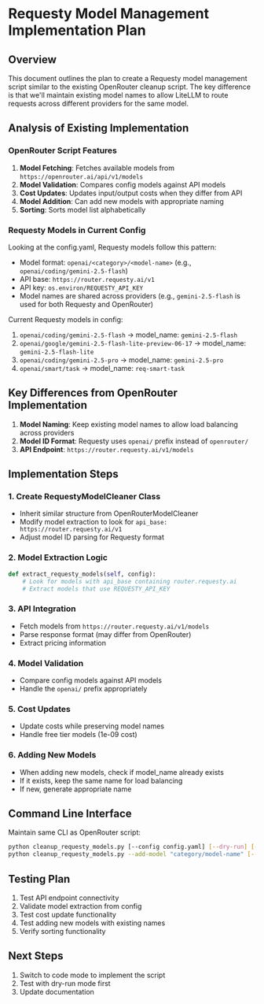 # Requesty Model Management Implementation Plan

## Overview
This document outlines the plan to create a Requesty model management script similar to the existing OpenRouter cleanup script. The key difference is that we'll maintain existing model names to allow LiteLLM to route requests across different providers for the same model.

## Analysis of Existing Implementation

### OpenRouter Script Features
1. **Model Fetching**: Fetches available models from `https://openrouter.ai/api/v1/models`
2. **Model Validation**: Compares config models against API models
3. **Cost Updates**: Updates input/output costs when they differ from API
4. **Model Addition**: Can add new models with appropriate naming
5. **Sorting**: Sorts model list alphabetically

### Requesty Models in Current Config
Looking at the config.yaml, Requesty models follow this pattern:
- Model format: `openai/<category>/<model-name>` (e.g., `openai/coding/gemini-2.5-flash`)
- API base: `https://router.requesty.ai/v1`
- API key: `os.environ/REQUESTY_API_KEY`
- Model names are shared across providers (e.g., `gemini-2.5-flash` is used for both Requesty and OpenRouter)

Current Requesty models in config:
1. `openai/coding/gemini-2.5-flash` → model_name: `gemini-2.5-flash`
2. `openai/google/gemini-2.5-flash-lite-preview-06-17` → model_name: `gemini-2.5-flash-lite`
3. `openai/coding/gemini-2.5-pro` → model_name: `gemini-2.5-pro`
4. `openai/smart/task` → model_name: `req-smart-task`

## Key Differences from OpenRouter Implementation

1. **Model Naming**: Keep existing model names to allow load balancing across providers
2. **Model ID Format**: Requesty uses `openai/` prefix instead of `openrouter/`
3. **API Endpoint**: `https://router.requesty.ai/v1/models`

## Implementation Steps

### 1. Create RequestyModelCleaner Class
- Inherit similar structure from OpenRouterModelCleaner
- Modify model extraction to look for `api_base: https://router.requesty.ai/v1`
- Adjust model ID parsing for Requesty format

### 2. Model Extraction Logic
```python
def extract_requesty_models(self, config):
    # Look for models with api_base containing router.requesty.ai
    # Extract models that use REQUESTY_API_KEY
```

### 3. API Integration
- Fetch models from `https://router.requesty.ai/v1/models`
- Parse response format (may differ from OpenRouter)
- Extract pricing information

### 4. Model Validation
- Compare config models against API models
- Handle the `openai/` prefix appropriately

### 5. Cost Updates
- Update costs while preserving model names
- Handle free tier models (1e-09 cost)

### 6. Adding New Models
- When adding new models, check if model_name already exists
- If it exists, keep the same name for load balancing
- If new, generate appropriate name

## Command Line Interface
Maintain same CLI as OpenRouter script:
```bash
python cleanup_requesty_models.py [--config config.yaml] [--dry-run] [--verbose]
python cleanup_requesty_models.py --add-model "category/model-name" [--dry-run]
```

## Testing Plan
1. Test API endpoint connectivity
2. Validate model extraction from config
3. Test cost update functionality
4. Test adding new models with existing names
5. Verify sorting functionality

## Next Steps
1. Switch to code mode to implement the script
2. Test with dry-run mode first
3. Update documentation